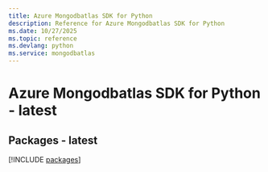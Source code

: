 ```yaml
---
title: Azure Mongodbatlas SDK for Python
description: Reference for Azure Mongodbatlas SDK for Python
ms.date: 10/27/2025
ms.topic: reference
ms.devlang: python
ms.service: mongodbatlas
---
```

# Azure Mongodbatlas SDK for Python - latest
## Packages - latest
[!INCLUDE [packages](mongodbatlas-index.md)]